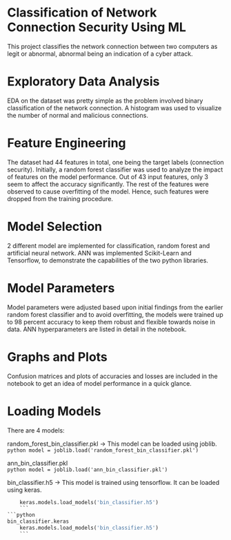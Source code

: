 # Classification of Network Connection Security Using ML
This project classifies the network connection between two computers as legit or abnormal, abnormal being an indication of a cyber attack.
# Exploratory Data Analysis
EDA on the dataset was pretty simple as the problem involved binary classification of the network connection. A histogram was used to visualize the number of normal and malicious connections.
# Feature Engineering
The dataset had 44 features in total, one being the target labels (connection security). Initially, a random forest classifier was used to analyze the impact of features on the model performance. Out of 43 input features, only 3 seem to affect the accuracy significantly. The rest of the features were observed to cause overfitting of the model. Hence, such features were dropped from the training procedure.
# Model Selection
2 different model are implemented for classification, random forest and artificial neural network. ANN was implemented Scikit-Learn and Tensorflow, to demonstrate the capabilities of the two python libraries.
# Model Parameters
Model parameters were adjusted based upon initial findings from the earlier random forest classifier and to avoid overfitting, the models were trained up to 98 percent accuracy to keep them robust and flexible towards noise in data. ANN hyperparameters are listed in detail in the notebook.
# Graphs and Plots
Confusion matrices and plots of accuracies and losses are included in the notebook to get an idea of model performance in a quick glance.
# Loading Models
There are 4 models:

random_forest_bin_classifier.pkl -> This model can be loaded using joblib.  
	```python
    model = joblib.load('random_forest_bin_classifier.pkl')
    ```

ann_bin_classifier.pkl  
    ```python
	model = joblib.load('ann_bin_classifier.pkl')
    ```

bin_classifier.h5 -> This model is trained using tensorflow. It can be loaded using keras.  
```python
	keras.models.load_models('bin_classifier.h5')
    ```
```python
bin_classifier.keras  
	keras.models.load_models('bin_classifier.h5')
    ```